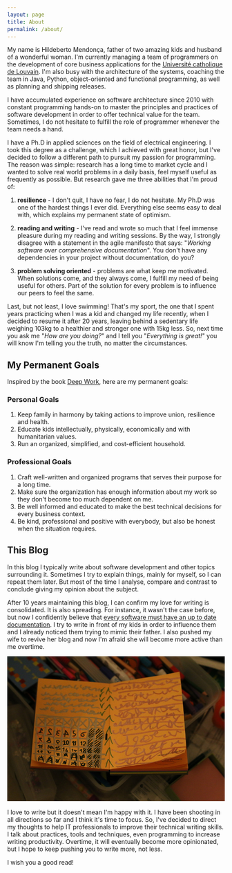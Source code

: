 ```yaml
---
layout: page
title: About
permalink: /about/
---
```


My name is Hildeberto Mendonça, father of two amazing kids and husband of a wonderful woman. I'm currently managing a team of programmers on the development of core business applications for the [Université catholique de Louvain](http://www.uclouvain.be). I'm also busy with the architecture of the systems, coaching the team in Java, Python, object-oriented and functional programming, as well as planning and shipping releases.

I have accumulated experience on software architecture since 2010 with constant programming hands-on to master the principles and practices of software development in order to offer technical value for the team. Sometimes, I do not hesitate to fulfill the role of programmer whenever the team needs a hand.

I have a Ph.D in applied sciences on the field of electrical engineering. I took this degree as a challenge, which I achieved with great honor, but I've decided to follow a different path to pursuit my passion for programming. The reason was simple: research has a long time to market cycle and I wanted to solve real world problems in a daily basis, feel myself useful as frequently as possible. But research gave me three abilities that I'm proud of:

1. **resilience** - I don't quit, I have no fear, I do not hesitate. My Ph.D was one of the hardest things I ever did. Everything else seems easy to deal with, which explains my permanent state of optimism.

2. **reading and writing** - I've read and wrote so much that I feel immense pleasure during my reading and writing sessions. By the way, I strongly disagree with a statement in the agile manifesto that says: "_Working software over comprehensive documentation_". You don't have any dependencies in your project without documentation, do you?

3. **problem solving oriented** - problems are what keep me motivated. When solutions come, and they always come, I fulfill my need of being useful for others. Part of the solution for every problem is to influence our peers to feel the same.

Last, but not least, I love swimming! That's my sport, the one that I spent years practicing when I was a kid and changed my life recently, when I decided to resume it after 20 years, leaving behind a sedentary life weighing 103kg to a healthier and stronger one with 15kg less. So, next time you ask me "_How are you doing?_" and I tell you "_Everything is great!_" you will know I'm telling you the truth, no matter the circumstances.

## My Permanent Goals

Inspired by the book [Deep Work](/books/2017/10/deep-work.html), here are my permanent goals:

### Personal Goals

1. Keep family in harmony by taking actions to improve union, resilience and health.
2. Educate kids intellectually, physically, economically and with humanitarian values.
3. Run an organized, simplified, and cost-efficient household.

### Professional Goals

1. Craft well-written and organized programs that serves their purpose for a long time.
2. Make sure the organization has enough information about my work so they don't become too much dependent on me.
3. Be well informed and educated to make the best technical decisions for every business context.
4. Be kind, professional and positive with everybody, but also be honest when the situation requires.

## This Blog

In this blog I typically write about software development and other topics surrounding it. Sometimes I try to explain things, mainly for myself, so I can repeat them later. But most of the time I analyse, compare and contrast to conclude giving my opinion about the subject.

After 10 years maintaining this blog, I can confirm my love for writing is consolidated. It is also spreading. For instance, it wasn't the case before, but now I confidently believe that [every software must have an up to date documentation](/2018/01/rethinking-software-documentation.html). I try to write in front of my kids in order to influence them and I already noticed them trying to mimic their father. I also pushed my wife to revive her blog and now I'm afraid she will become more active than me overtime.

![Kids writing](/images/pages/about-website.jpg)

I love to write but it doesn't mean I'm happy with it. I have been shooting in all directions so far and I think it's time to focus. So, I've decided to direct my thoughts to help IT professionals to improve their technical writing skills. I talk about practices, tools and techniques, even programming to increase writing productivity. Overtime, it will eventually become more opinionated, but I hope to keep pushing you to write more, not less.

I wish you a good read!
